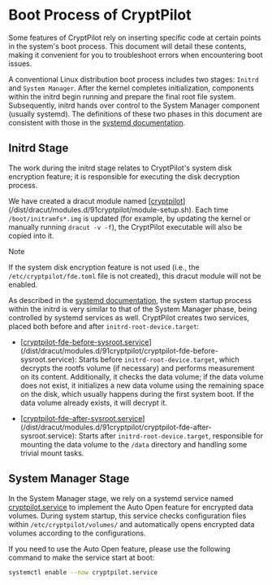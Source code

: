 # Boot Process of CryptPilot

Some features of CryptPilot rely on inserting specific code at certain points in the system's boot process. This document will detail these contents, making it convenient for you to troubleshoot errors when encountering boot issues.

A conventional Linux distribution boot process includes two stages: `Initrd` and `System Manager`. After the kernel completes initialization, components within the initrd begin running and prepare the final root file system. Subsequently, initrd hands over control to the System Manager component (usually systemd). The definitions of these two phases in this document are consistent with those in the [systemd documentation](https://www.freedesktop.org/software/systemd/man/latest/bootup.html).

## Initrd Stage

The work during the initrd stage relates to CryptPilot's system disk encryption feature; it is responsible for executing the disk decryption process.

We have created a dracut module named [[cryptpilot](file:///root/cryptpilot/target/debug/cryptpilot)](/dist/dracut/modules.d/91cryptpilot/module-setup.sh). Each time `/boot/initramfs*.img` is updated (for example, by updating the kernel or manually running `dracut -v -f`), the CryptPilot executable will also be copied into it.

> [!NOTE]
> If the system disk encryption feature is not used (i.e., the `/etc/cryptpilot/fde.toml` file is not created), this dracut module will not be enabled.

As described in the [systemd documentation](https://www.freedesktop.org/software/systemd/man/latest/bootup.html#Bootup%20in%20the%20initrd), the system startup process within the initrd is very similar to that of the System Manager phase, being controlled by systemd services as well. CryptPilot creates two services, placed both before and after `initrd-root-device.target`:

- [[cryptpilot-fde-before-sysroot.service](file:///root/cryptpilot/dist/dracut/modules.d/91cryptpilot/cryptpilot-fde-before-sysroot.service)](/dist/dracut/modules.d/91cryptpilot/cryptpilot-fde-before-sysroot.service): Starts before `initrd-root-device.target`, which decrypts the rootfs volume (if necessary) and performs measurement on its content. Additionally, it checks the data volume; if the data volume does not exist, it initializes a new data volume using the remaining space on the disk, which usually happens during the first system boot. If the data volume already exists, it will decrypt it.

- [[cryptpilot-fde-after-sysroot.service](file:///root/cryptpilot/dist/dracut/modules.d/91cryptpilot/cryptpilot-fde-after-sysroot.service)](/dist/dracut/modules.d/91cryptpilot/cryptpilot-fde-after-sysroot.service): Starts after `initrd-root-device.target`, responsible for mounting the data volume to the `/data` directory and handling some trivial mount tasks.

## System Manager Stage

In the System Manager stage, we rely on a systemd service named [cryptpilot.service](/dist/systemd/cryptpilot.service) to implement the Auto Open feature for encrypted data volumes. During system startup, this service checks configuration files within `/etc/cryptpilot/volumes/` and automatically opens encrypted data volumes according to the configurations.

If you need to use the Auto Open feature, please use the following command to make the service start at boot:

```sh
systemctl enable --now cryptpilot.service
```
